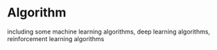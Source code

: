 # Algorithm
including some machine learning algorithms, deep learning algorithms, reinforcement learning algorithms
